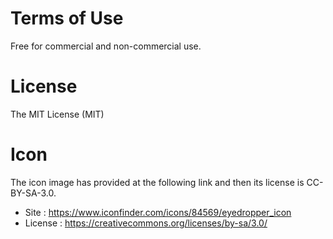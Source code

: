 # Terms of Use
Free for commercial and non-commercial use.

# License
The MIT License (MIT)

# Icon
The icon image has provided at the following link and then its license is CC-BY-SA-3.0.

- Site : https://www.iconfinder.com/icons/84569/eyedropper_icon
- License : https://creativecommons.org/licenses/by-sa/3.0/